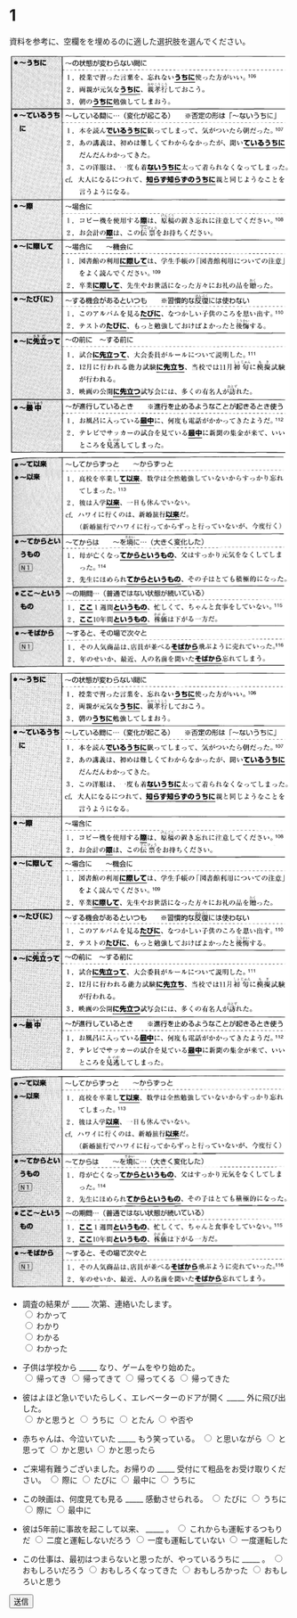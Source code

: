 
# 1

資料を参考に、空欄をを埋めるのに適した選択肢を選んでください。

<img src="imgs/12_1.png" />
<img src="imgs/12_2.png" />
<img src="imgs/13_1.png" />
<img src="imgs/13_2.png" />

- 調査の結果が _____ 次第、連絡いたします。  
<input type="radio" name="2" value="1"> わかって  
<input type="radio" name="2" value="2"> わかり  
<input type="radio" name="2" value="3"> わかる  
<input type="radio" name="2" value="4"> わかった  

- 子供は学校から _____  なり、ゲームをやり始めた。   
<input type="radio" name="4" value="1"> 帰ってき 
<input type="radio" name="4" value="2"> 帰ってきて
<input type="radio" name="4" value="3"> 帰ってくる
<input type="radio" name="4" value="4"> 帰ってきた

- 彼はよほど急いでいたらしく、エレベーターのドアが開く _____ 外に飛び出した。   
<input type="radio" name="5" value="1"> かと思うと
<input type="radio" name="5" value="2"> うちに
<input type="radio" name="5" value="3"> とたん
<input type="radio" name="5" value="4"> や否や

- 赤ちゃんは、今泣いていた _____  もう笑っている。
<input type="radio" name="11" value="1"> と思いながら
<input type="radio" name="11" value="2"> と思って
<input type="radio" name="11" value="3"> かと思い
<input type="radio" name="11" value="4"> かと思ったら


- ご来場有難うございました。お帰りの _____  受付にて粗品をお受け取りください。
<input type="radio" name="10" value="1"> 際に
<input type="radio" name="10" value="2"> たびに
<input type="radio" name="10" value="3"> 最中に
<input type="radio" name="10" value="4"> うちに

- この映画は、何度見ても見る _____  感動させられる。
<input type="radio" name="12" value="1"> たびに
<input type="radio" name="12" value="2"> うちに
<input type="radio" name="12" value="3"> 際に
<input type="radio" name="12" value="4"> 最中に

- 彼は5年前に事故を起こして以来、 _____ 。
<input type="radio" name="13" value="1"> これからも運転するつもりだ
<input type="radio" name="13" value="2"> 二度と運転しないだろう
<input type="radio" name="13" value="3"> 一度も運転していない
<input type="radio" name="13" value="4"> 一度運転した

- この仕事は、最初はつまらないと思ったが、やっているうちに _____  。
<input type="radio" name="13" value="1"> おもしろいだろう
<input type="radio" name="13" value="2"> おもしろくなってきた
<input type="radio" name="13" value="3"> おもしろかった
<input type="radio" name="13" value="4"> おもしろいと思う

<button type="button" onclick="location.href='./2'">送信</button>
